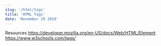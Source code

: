 ```yaml
---
slug: '/html/tags'
title: 'HTML Tags'
date: 'November 29 2019'
---
```


Resources
https://developer.mozilla.org/en-US/docs/Web/HTML/Element
https://www.w3schools.com/tags/
